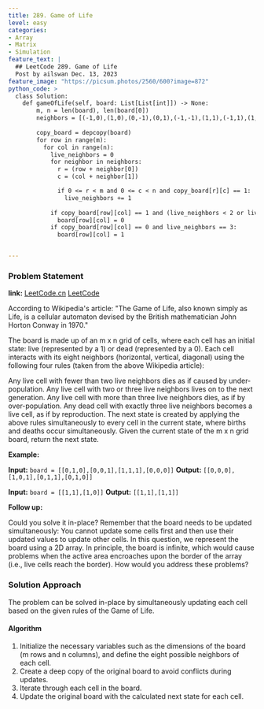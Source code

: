 ```yaml
---
title: 289. Game of Life
level: easy
categories:
- Array
- Matrix
- Simulation
feature_text: |
  ## LeetCode 289. Game of Life
  Post by ailswan Dec. 13, 2023
feature_image: "https://picsum.photos/2560/600?image=872"
python_code: >
  class Solution:
    def gameOfLife(self, board: List[List[int]]) -> None:
        m, n = len(board), len(board[0])
        neighbors = [(-1,0),(1,0),(0,-1),(0,1),(-1,-1),(1,1),(-1,1),(1,-1)]
        
        copy_board = depcopy(board)
        for row in range(m):
          for col in range(n):
            live_neighbors = 0
            for neighbor in neighbors:
              r = (row + neighbor[0])
              c = (col + neighbor[1])

              if 0 <= r < m and 0 <= c < n and copy_board[r][c] == 1:
                live_neighbors += 1
          
            if copy_board[row][col] == 1 and (live_neighbors < 2 or live_neighbors > 3):
              board[row][col] = 0
            if copy_board[row][col] == 0 and live_neighbors == 3:
              board[row][col] = 1


---
```


### Problem Statement
**link:**
[LeetCode.cn](https://leetcode.cn/problems/game-of-life/)
[LeetCode](https://leetcode.com/problems/game-of-life/)

According to Wikipedia's article: "The Game of Life, also known simply as Life, is a cellular automaton devised by the British mathematician John Horton Conway in 1970."

The board is made up of an m x n grid of cells, where each cell has an initial state: live (represented by a 1) or dead (represented by a 0). Each cell interacts with its eight neighbors (horizontal, vertical, diagonal) using the following four rules (taken from the above Wikipedia article):

Any live cell with fewer than two live neighbors dies as if caused by under-population.
Any live cell with two or three live neighbors lives on to the next generation.
Any live cell with more than three live neighbors dies, as if by over-population.
Any dead cell with exactly three live neighbors becomes a live cell, as if by reproduction.
The next state is created by applying the above rules simultaneously to every cell in the current state, where births and deaths occur simultaneously. Given the current state of the m x n grid board, return the next state.

 
**Example:**

**Input:** `board = [[0,1,0],[0,0,1],[1,1,1],[0,0,0]]`
**Output:** `[[0,0,0],[1,0,1],[0,1,1],[0,1,0]]`
 
**Input:** `board = [[1,1],[1,0]]`
**Output:** `[[1,1],[1,1]]`

**Follow up:** 

Could you solve it in-place? Remember that the board needs to be updated simultaneously: You cannot update some cells first and then use their updated values to update other cells.
In this question, we represent the board using a 2D array. In principle, the board is infinite, which would cause problems when the active area encroaches upon the border of the array (i.e., live cells reach the border). How would you address these problems?

### Solution Approach
The problem can be solved in-place by simultaneously updating each cell based on the given rules of the Game of Life. 

#### Algorithm
1. Initialize the necessary variables such as the dimensions of the board (m rows and n columns), and define the eight possible neighbors of each cell.
2. Create a deep copy of the original board to avoid conflicts during updates.
3. Iterate through each cell in the board.
4. Update the original board with the calculated next state for each cell.
